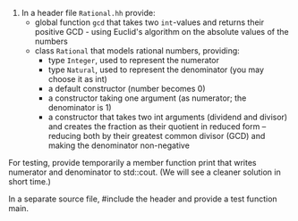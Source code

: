 1. In a header file `Rational.hh` provide:
    - global function `gcd` that takes two `int`-values and returns their positive GCD - using Euclid's algorithm on the absolute values of the numbers
    - class `Rational` that models rational numbers, providing:
        - type `Integer`, used to represent the numerator
        - type `Natural`, used to represent the denominator (you may choose it as int)
        - a default constructor (number becomes 0)
        - a constructor taking one argument (as numerator; the denominator is 1)
        - a constructor that takes two int arguments (dividend and divisor) and creates the fraction as their quotient in reduced form – reducing both by their greatest common divisor (GCD) and making the denominator non-negative

For testing, provide temporarily a member function print that writes numerator and denominator to std::cout.  (We will see a cleaner solution in short time.)

In a separate source file, #include the header and provide a test function main.